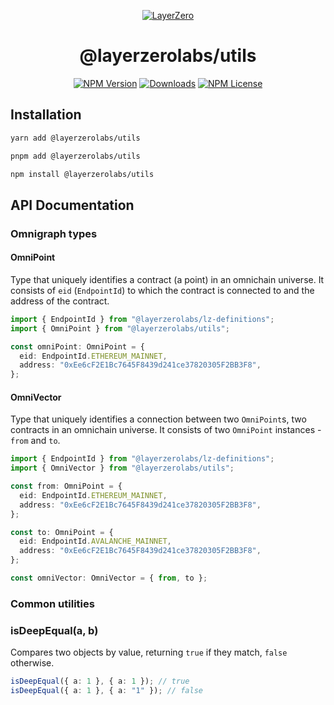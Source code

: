 <p align="center">
  <a href="https://layerzero.network">
    <img alt="LayerZero" style="max-width: 500px" src="https://d3a2dpnnrypp5h.cloudfront.net/bridge-app/lz.png"/>
  </a>
</p>

<h1 align="center">@layerzerolabs/utils</h1>

<!-- The badges section -->
<p align="center">
  <!-- Shields.io NPM published package version -->
  <a href="https://www.npmjs.com/package/@layerzerolabs/utils"><img alt="NPM Version" src="https://img.shields.io/npm/v/@layerzerolabs/utils"/></a>
  <!-- Shields.io NPM downloads -->
  <a href="https://www.npmjs.com/package/@layerzerolabs/utils"><img alt="Downloads" src="https://img.shields.io/npm/dm/@layerzerolabs/utils"/></a>
  <!-- Shields.io license badge -->
  <a href="https://www.npmjs.com/package/@layerzerolabs/utils"><img alt="NPM License" src="https://img.shields.io/npm/l/@layerzerolabs/utils"/></a>
</p>

## Installation

```bash
yarn add @layerzerolabs/utils

pnpm add @layerzerolabs/utils

npm install @layerzerolabs/utils
```

## API Documentation

### Omnigraph types

#### OmniPoint

Type that uniquely identifies a contract (a point) in an omnichain universe. It consists of `eid` (`EndpointId`) to which the contract is connected to and the address of the contract.

```typescript
import { EndpointId } from "@layerzerolabs/lz-definitions";
import { OmniPoint } from "@layerzerolabs/utils";

const omniPoint: OmniPoint = {
  eid: EndpointId.ETHEREUM_MAINNET,
  address: "0xEe6cF2E1Bc7645F8439d241ce37820305F2BB3F8",
};
```

#### OmniVector

Type that uniquely identifies a connection between two `OmniPoint`s, two contracts in an omnichain universe. It consists of two `OmniPoint` instances - `from` and `to`.

```typescript
import { EndpointId } from "@layerzerolabs/lz-definitions";
import { OmniVector } from "@layerzerolabs/utils";

const from: OmniPoint = {
  eid: EndpointId.ETHEREUM_MAINNET,
  address: "0xEe6cF2E1Bc7645F8439d241ce37820305F2BB3F8",
};

const to: OmniPoint = {
  eid: EndpointId.AVALANCHE_MAINNET,
  address: "0xEe6cF2E1Bc7645F8439d241ce37820305F2BB3F8",
};

const omniVector: OmniVector = { from, to };
```

### Common utilities

### isDeepEqual(a, b)

Compares two objects by value, returning `true` if they match, `false` otherwise.

```typescript
isDeepEqual({ a: 1 }, { a: 1 }); // true
isDeepEqual({ a: 1 }, { a: "1" }); // false
```

